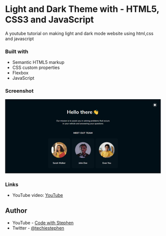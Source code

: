 # Light and Dark Theme with - HTML5, CSS3 and JavaScript

A youtube tutorial on making light and dark mode website using html,css and javascript

### Built with

- Semantic HTML5 markup
- CSS custom properties
- Flexbox
- JavaScript

### Screenshot

![](./images/screenshot.png)

### Links

- YouTube video: [YouTube](https://www.frontendmentor.io/solutions/easybank-landing-page-96pVcBHh_)

## Author

- YouTube - [Code with Stephen](https://www.youtube.com/channel/UCJ0aHIkHp1ll4S8XLj1HzDQ)
- Twitter - [@techiestephen](https://www.twitter.com/techiestephen)